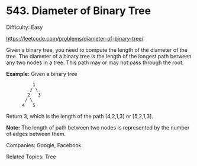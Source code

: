 # 543. Diameter of Binary Tree

Difficulty: Easy

https://leetcode.com/problems/diameter-of-binary-tree/

Given a binary tree, you need to compute the length of the diameter of the tree. The diameter of a binary tree is the length of the longest path between any two nodes in a tree. This path may or may not pass through the root.

**Example:**
Given a binary tree
``` 
          1
         / \
        2   3
       / \     
      4   5   
``` 
Return 3, which is the length of the path [4,2,1,3] or [5,2,1,3].

**Note:** The length of path between two nodes is represented by the number of edges between them.

Companies: Google, Facebook

Related Topics: Tree
